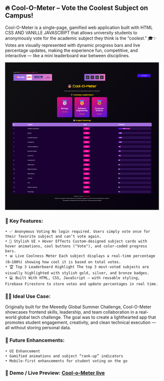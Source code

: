 ## 🔥 Cool-O-Meter – Vote the Coolest Subject on Campus!
Cool-O-Meter is a single-page, gamified web application built with HTML CSS AND VANILLE JAVASCRIPT that allows university students to anonymously vote for the academic subject they think is the “coolest.” 🎓✨
Votes are visually represented with dynamic progress bars and live percentage updates, making the experience fun, competitive, and interactive — like a mini leaderboard war between disciplines.


![Cool-O-Meter Demo](./coolometersc.png)

### 🎯 Key Features:
	• ✅ Anonymous Voting No login required. Users simply vote once for their favorite subject and can’t vote again.
	• 🎨 Stylish UI + Hover Effects Custom-designed subject cards with hover animations, cool buttons ("Vote"), and color-coded progress bars.
	• 📊 Live Coolness Meter Each subject displays a real-time percentage (0–100%) showing how cool it is based on total votes.
	• 🏆 Top 3 Leaderboard Highlight The top 3 most-voted subjects are visually highlighted with stylish gold, silver, and bronze badges.
	• 💻 Built With HTML, CSS, JavaScript — with reusable styling, Firebase Firestore to store votes and update percentages in real time.

### 👨‍💻 Ideal Use Case:
Originally built for the Meeedly Global Summer Challenge, Cool-O-Meter showcases frontend skills, leadership, and team collaboration in a real-world global tech challenge. The goal was to create a lighthearted app that promotes student engagement, creativity, and clean technical execution — all without storing personal data.

### 🚀 Future Enhancements:
	• UI Enhancement
	• Gamified animations and subject “rank-up” indicators
	• Mobile-first enhancements for student voting on the go

### 📌 Demo / Live Preview: [Cool-o-Meter live](https://rukhsarpathan.github.io/cool-o-meter/)


